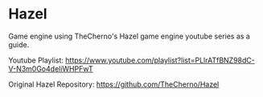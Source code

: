# Hazel
Game engine using TheCherno's Hazel game engine youtube series as a guide.

Youtube Playlist: https://www.youtube.com/playlist?list=PLlrATfBNZ98dC-V-N3m0Go4deliWHPFwT

Original Hazel Repository: https://github.com/TheCherno/Hazel
